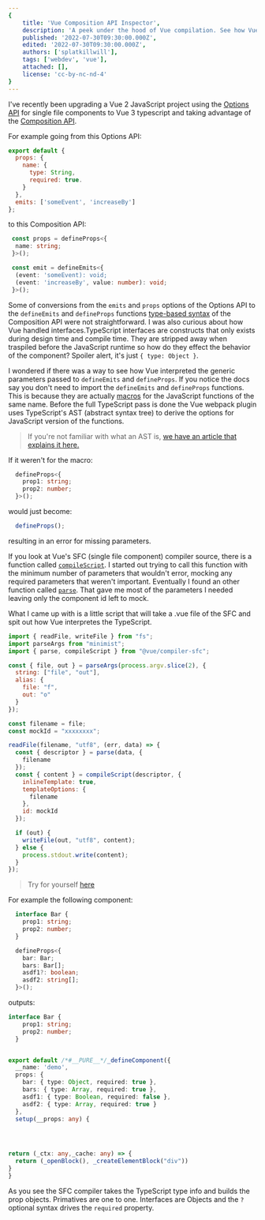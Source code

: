 ```yaml
---
{
    title: 'Vue Composition API Inspector',
    description: 'A peek under the hood of Vue compilation. See how Vue interpretes TypeScript',
    published: '2022-07-30T09:30:00.000Z',
    edited: '2022-07-30T09:30:00.000Z',
    authors: ['splatkillwill'],
    tags: ['webdev', 'vue'],
    attached: [],
    license: 'cc-by-nc-nd-4'
}
---
```


I've recently been upgrading a Vue 2 JavaScript project using the [Options API](https://vuejs.org/guide/introduction.html#options-api) for single file components to Vue 3 typescript and taking advantage of the [Composition API](https://vuejs.org/guide/introduction.html#composition-api).

For example going from this Options API:

```js
export default {
  props: {
    name: {
      type: String,
      required: true.
    }
  },
  emits: ['someEvent', 'increaseBy']
};
```

to this Composition API:

```ts
 const props = defineProps<{
  name: string;
 }>();

 const emit = defineEmits<{
  (event: 'someEvent): void;
  (event: 'increaseBy', value: number): void;
 }>();
```

Some of conversions from the `emits` and `props` options of the Options API to the `defineEmits` and `defineProps` functions [type-based syntax](https://vuejs.org/guide/typescript/composition-api.html) of the Composition API were not straightforward. I was also curious about how Vue handled interfaces.TypeScript interfaces are constructs that only exists during design time and compile time. They are stripped away when traspiled before the JavaScript runtime so how do they effect the behavior of the component? Spoiler alert, it's just `{ type: Object }`.

I wondered if there was a way to see how Vue interpreted the generic parameters passed to `defineEmits` and `defineProps`. If you notice the docs say you don't need to import the `defineEmits` and `defineProps` functions. This is because they are actually [macros](https://github.com/vuejs/core/blob/a95554d35c65e5bfd0bf9d1c5b908ae789345a6d/packages/compiler-sfc/src/compileScript.ts#L58-L62) for the JavaScript functions of the same name. Before the full TypeScript pass is done the Vue webpack plugin uses TypeScript's AST (abstract syntax tree) to derive the options for JavaScript version of the functions.

> If you're not familiar with what an AST is, [we have an article that explains it here.](/posts/how-computers-speak#ast)

If it weren't for the macro:

```ts
  defineProps<{
    prop1: string;
    prop2: number;
  }>();
```

would just become:

```js
  defineProps();
```

resulting in an error for missing parameters.

If you look at Vue's SFC (single file component) compiler source, there is a function called [`compileScript`](https://github.com/vuejs/core/blob/a95554d35c65e5bfd0bf9d1c5b908ae789345a6d/packages/compiler-sfc/src/compileScript.ts#L141). I started out trying to call this function with the minimum number of parameters that wouldn't error, mocking any required parameters that weren't important. Eventually I found an other function called [`parse`](https://github.com/vuejs/core/blob/a95554d35c65e5bfd0bf9d1c5b908ae789345a6d/packages/compiler-sfc/src/parse.ts#L96). That gave me most of the parameters I needed leaving only the component id left to mock.

What I came up with is a little script that will take a .vue file of the SFC and spit out how Vue interpretes the TypeScript.


```js
import { readFile, writeFile } from "fs";
import parseArgs from "minimist";
import { parse, compileScript } from "@vue/compiler-sfc";

const { file, out } = parseArgs(process.argv.slice(2), {
  string: ["file", "out"],
  alias: {
    file: "f",
    out: "o"
  }
});

const filename = file;
const mockId = "xxxxxxxx";

readFile(filename, "utf8", (err, data) => {
  const { descriptor } = parse(data, {
    filename
  });
  const { content } = compileScript(descriptor, {
    inlineTemplate: true,
    templateOptions: {
      filename
    },
    id: mockId
  });

  if (out) {
    writeFile(out, "utf8", content);
  } else {
    process.stdout.write(content);
  }
});
```

> Try for yourself [here](https://stackblitz.com/edit/node-fzuykn?file=index.js)

For example the following component:

```ts
  interface Bar {
    prop1: string;
    prop2: number;
  }

  defineProps<{
    bar: Bar;
    bars: Bar[];
    asdf1?: boolean;
    asdf2: string[];
  }>();
```

outputs:

```ts
interface Bar {
    prop1: string;
    prop2: number;
  }


export default /*#__PURE__*/_defineComponent({
  __name: 'demo',
  props: {
    bar: { type: Object, required: true },
    bars: { type: Array, required: true },
    asdf1: { type: Boolean, required: false },
    asdf2: { type: Array, required: true }
  },
  setup(__props: any) {




return (_ctx: any,_cache: any) => {
  return (_openBlock(), _createElementBlock("div"))
}
}
```

As you see the SFC compiler takes the TypeScript type info and builds the prop objects. Primatives are one to one. Interfaces are Objects and the `?` optional syntax drives the `required` property.

